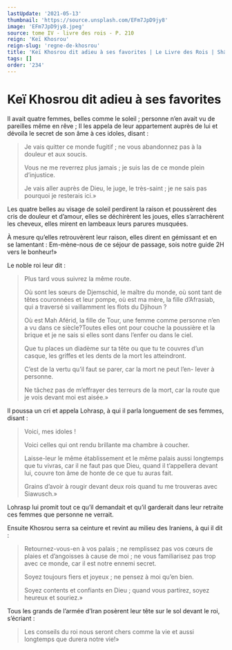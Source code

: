 ```yaml
---
lastUpdate: '2021-05-13'
thumbnail: 'https://source.unsplash.com/EFm7JpD9jy8'
image: 'EFm7JpD9jy8.jpeg'
source: tome IV - livre des rois - P. 210
reign: 'Keï Khosrou'
reign-slug: 'regne-de-khosrou'
title: 'Keï Khosrou dit adieu à ses favorites | Le Livre des Rois | Shâhnâmeh'
tags: []
order: '234'
---
```


# Keï Khosrou dit adieu à ses favorites

Il avait quatre femmes, belles comme le soleil ; personne n’en avait vu de pareilles même en rêve ; Il les appela de leur appartement auprès de lui et dévoila le secret de son âme à ces idoles, disant :

> Je vais quitter ce monde fugitif ; ne vous abandonnez pas à la douleur et aux soucis.
>
> Vous ne me reverrez plus jamais ; je suis las de ce monde plein d’injustice.
>
> Je vais aller auprès de Dieu, le juge, le très-saint ; je ne sais pas pourquoi je resterais ici.»

Les quatre belles au visage de soleil perdirent la raison et poussèrent des cris de douleur et d’amour, elles se déchirèrent les joues, elles s’arrachèrent les cheveux, elles mirent en lambeaux leurs parures musquées.

À mesure qu’elles retrouvèrent leur raison, elles dirent en gémissant et en se lamentant : Em-mène-nous de ce séjour de passage, sois notre guide 2H vers le bonheur!»

Le noble roi leur dit :

> Plus tard vous suivrez la même route.
>
> Où sont les sœurs de Djemschid, le maître du monde, où sont tant de têtes couronnées et leur pompe, où est ma mère, la fille d’Afrasiab, qui a traversé si vaillamment les flots du Djihoun ?
>
> Où est Mah Aférid, la fille de Tour, une femme comme personne n’en a vu dans ce siècle?Toutes elles ont pour couche la poussière et la brique et je ne sais si elles sont dans l’enfer ou dans le ciel.
>
> Que tu places un diadème sur ta tête ou que tu te couvres d’un casque, les griffes et les dents de la mort les atteindront.
>
> C’est de la vertu qu’il faut se parer, car la mort ne peut l’en-
Iever à personne.
>
> Ne tâchez pas de m’effrayer des terreurs de la mort, car la route que je vois devant moi est aisée.»

Il poussa un cri et appela Lohrasp, à qui il parla longuement de ses femmes, disant :

> Voici, mes idoles !
>
> Voici celles qui ont rendu brillante ma chambre à coucher.
>
> Laisse-leur le même établissement et le même palais aussi longtemps que tu vivras, car il ne faut pas que Dieu, quand il t’appellera devant lui, couvre ton âme de honte de ce que tu auras fait.
>
> Grains d’avoir à rougir devant deux rois quand tu me trouveras avec Siawusch.»

Lohrasp lui promit tout ce qu’il demandait et qu’il garderait dans leur retraite ces femmes que personne ne verrait.

Ensuite Khosrou serra sa ceinture et revint au milieu des Iraniens, à qui il dit :

> Retournez-vous-en à vos palais ; ne remplissez pas vos cœurs de plaies et d’angoisses à cause de moi ; ne vous familiarisez pas trop avec ce monde, car il est notre ennemi secret.
>
> Soyez toujours fiers et joyeux ; ne pensez à moi qu’en bien.
>
> Soyez contents et confiants en Dieu ; quand vous partirez, soyez heureux et souriez.»

Tous les grands de l’armée d’Iran posèrent leur tête sur le sol devant le roi, s’écriant :

> Les conseils du roi nous seront chers comme la vie et aussi longtemps que durera notre vie!»
